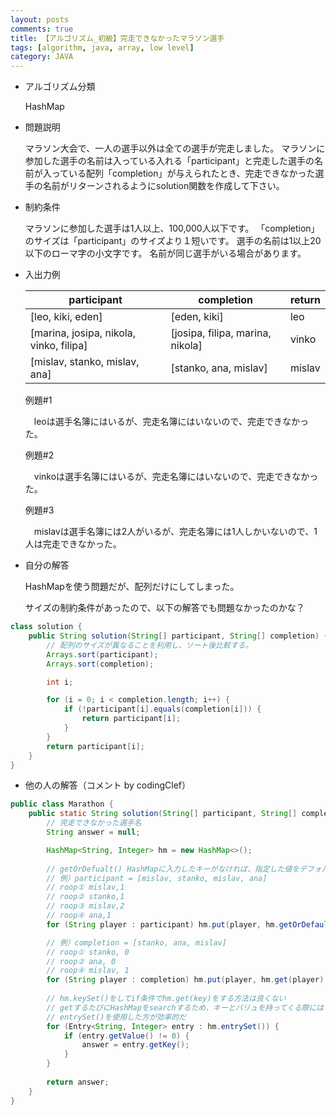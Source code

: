 ```yaml
---
layout: posts
comments: true
title: 【アルゴリズム_初級】完走できなかったマラソン選手
tags: [algorithm, java, array, low level]
category: JAVA
---
```


* アルゴリズム分類

  HashMap

* 問題説明

  マラソン大会で、一人の選手以外は全ての選手が完走しました。
  マラソンに参加した選手の名前は入っている入れる「participant」と完走した選手の名前が入っている配列「completion」が与えられたとき、完走できなかった選手の名前がリターンされるようにsolution関数を作成して下さい。

* 制約条件

  マラソンに参加した選手は1人以上、100,000人以下です。
  「completion」のサイズは「participant」のサイズより１短いです。
  選手の名前は1以上20以下のローマ字の小文字です。
  名前が同じ選手がいる場合があります。
  
* 入出力例

  | **participant**                         | **completion**                   | **return** |
  | --------------------------------------- | -------------------------------- | ---------- |
  | [leo, kiki, eden]                       | [eden, kiki]                     | leo        |
  | [marina, josipa, nikola, vinko, filipa] | [josipa, filipa, marina, nikola] | vinko      |
  | [mislav, stanko, mislav, ana]           | [stanko, ana, mislav]            | mislav     |

  例題#1
  
  　leoは選手名簿にはいるが、完走名簿にはいないので、完走できなかった。
  
  例題#2
  
  　vinkoは選手名簿にはいるが、完走名簿にはいないので、完走できなかった。

  例題#3
  
  　mislavは選手名簿には2人がいるが、完走名簿には1人しかいないので、1人は完走できなかった。

* 自分の解答

  HashMapを使う問題だが、配列だけにしてしまった。

  サイズの制約条件があったので、以下の解答でも問題なかったのかな？


```java
class solution {
	public String solution(String[] participant, String[] completion) {
		// 配列のサイズが異なることを利用し、ソート後比較する。
		Arrays.sort(participant);
		Arrays.sort(completion);

		int i;

		for (i = 0; i < completion.length; i++) {
			if (!participant[i].equals(completion[i])) {
				return participant[i];
			}
		}
		return participant[i];
	}
}
```

* 他の人の解答（コメント by codingClef）
```java
public class Marathon {
	public static String solution(String[] participant, String[] completion) {
		// 完走できなかった選手名
		String answer = null;

		HashMap<String, Integer> hm = new HashMap<>();
        
		// getOrDefualt() HashMapに入力したキーがなければ、指定した値をデフォルトで入れる
		// 例）participant = [mislav, stanko, mislav, ana]
		// roop① mislav,1
		// roop② stanko,1
		// roop③ mislav,2
		// roop④ ana,1
		for (String player : participant) hm.put(player, hm.getOrDefault(player, 0) + 1);

		// 例）completion = [stanko, ana, mislav]
		// roop① stanko, 0
		// roop② ana, 0
		// roop④ mislav, 1
		for (String player : completion) hm.put(player, hm.get(player) - 1);
		
		// hm.keySet()をしてif条件でhm.get(key)をする方法は良くない
		// getするたびにHashMapをsearchするため、キーとバリュを持ってくる際には
		// entrySet()を使用した方が効率的だ
		for (Entry<String, Integer> entry : hm.entrySet()) {
			if (entry.getValue() != 0) {
				answer = entry.getKey();
			}
		}
        
		return answer;
	}
}
```
